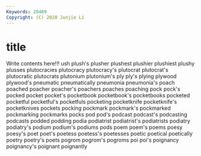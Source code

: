 ```yaml
---
Keywords: 28489
Copyright: (C) 2020 Junjie Li
---
```


# title

Write contents here!!!
ush 
plush's 
plusher 
plushest 
plushier 
plushiest
plushy 
plusses 
plutocracies 
plutocracy 
plutocracy's 
plutocrat 
plutocrat's 
plutocratic 
plutocrats 
plutonium
plutonium's 
ply 
ply's 
plying 
plywood 
plywood's 
pneumatic 
pneumatically 
pneumonia 
pneumonia's
poach 
poached 
poacher 
poacher's 
poachers 
poaches 
poaching 
pock 
pock's 
pocked
pocket 
pocket's 
pocketbook 
pocketbook's 
pocketbooks 
pocketed 
pocketful 
pocketful's 
pocketfuls 
pocketing
pocketknife 
pocketknife's 
pocketknives 
pockets 
pocking 
pockmark 
pockmark's 
pockmarked 
pockmarking 
pockmarks
pocks 
pod 
pod's 
podcast 
podcast's 
podcasting 
podcasts 
podded 
podding 
podia
podiatrist 
podiatrist's 
podiatrists 
podiatry 
podiatry's 
podium 
podium's 
podiums 
pods 
poem
poem's 
poems 
poesy 
poesy's 
poet 
poet's 
poetess 
poetess's 
poetesses 
poetic
poetical 
poetically 
poetry 
poetry's 
poets 
pogrom 
pogrom's 
pogroms 
poi 
poi's
poignancy 
poignancy's 
poignant 
poignantly 
